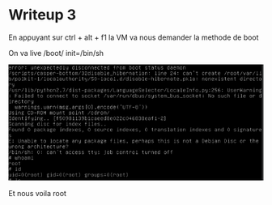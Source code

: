 # Writeup 3

En appuyant sur ctrl + alt + f1 la VM va nous demander la methode de boot

On va live /boot/ init=/bin/sh

![boot](../assets/root.PNG)

Et nous voila root
